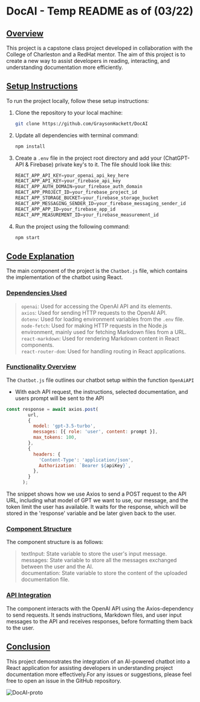 # DocAI - Temp README as of (03/22)

## <u>Overview</u>

This project is a capstone class project developed in collaboration with the College of Charleston and a RedHat mentor. The aim of this project is to create a new way to assist developers in reading, interacting, and understanding documentation more efficiently.

## <u>Setup Instructions</u>

To run the project locally, follow these setup instructions:

1. Clone the repository to your local machine:
   ```sh 
   git clone https://github.com/GraysonHackett/DocAI
   ```
2. Update all dependencies with terminal command: 
   ```sh
   npm install 
   ```   
3. Create a `.env` file in the project root directory and add your (ChatGPT-API & Firebase) private key's to it. The file should look like this:
   ```js
   REACT_APP_API_KEY=your_openai_api_key_here
   REACT_APP_API_KEY=your_firebase_api_key
   REACT_APP_AUTH_DOMAIN=your_firebase_auth_domain
   REACT_APP_PROJECT_ID=your_firebase_project_id
   REACT_APP_STORAGE_BUCKET=your_firebase_storage_bucket
   REACT_APP_MESSAGING_SENDER_ID=your_firebase_messaging_sender_id
   REACT_APP_APP_ID=your_firebase_app_id
   REACT_APP_MEASUREMENT_ID=your_firebase_measurement_id
   ```
4. Run the project using the following command:
   ```sh
   npm start
   ```

## <u>Code Explanation</u>

The main component of the project is the `Chatbot.js` file, which contains the implementation of the chatbot using React.

### <u>Dependencies Used</u>

> `openai`: Used for accessing the OpenAI API and its elements.<br>
> `axios`: Used for sending HTTP requests to the OpenAI API.<br>
> `dotenv`: Used for loading environment variables from the `.env` file.<br>
> `node-fetch`: Used for making HTTP requests in the Node.js environment, mainly used for fetching Markdown files from a URL.<br>
> `react-markdown`: Used for rendering Markdown content in React components.<br>
> `react-router-dom`: Used for handling routing in React applications.

### <u>Functionality Overview</u>

The `Chatbot.js` file outlines our chatbot setup within the function `OpenAiAPI`

- With each API request, the instructions, selected documentation, and users prompt will be sent to the API

```js
const response = await axios.post(
        url,
        {
          model: 'gpt-3.5-turbo',
          messages: [{ role: 'user', content: prompt }],
          max_tokens: 100,
        },
        {
          headers: {
            'Content-Type': 'application/json',
            Authorization: `Bearer ${apiKey}`,
          },
        }
      );
```

The snippet shows how we use Axios to send a POST request to the API URL, including what model of GPT we want to use, our message, and the token limit the user has available. It waits for the response, which will be stored in the 'response' variable and be later given back to the user.

### <u>Component Structure</u>

The component structure is as follows:

> textInput: State variable to store the user's input message.<br>
> messages: State variable to store all the messages exchanged between the user and the AI.<br>
> documentation: State variable to store the content of the uploaded documentation file.<br>

### <u>API Integration</u>

The component interacts with the OpenAI API using the Axios-dependency to send requests. It sends instructions, Markdown files, and user input messages to the API and receives responses, before formatting them back to the user.

## <u>Conclusion</u>

This project demonstrates the integration of an AI-powered chatbot into a React application for assisting developers in understanding project documentation more effectively.For any issues or suggestions, please feel free to open an issue in the GitHub repository.

![DocAI-proto](https://github.com/GraysonHackett/DocAI/assets/44790226/19d4f743-5c82-409d-aaba-764caef4bd04)
